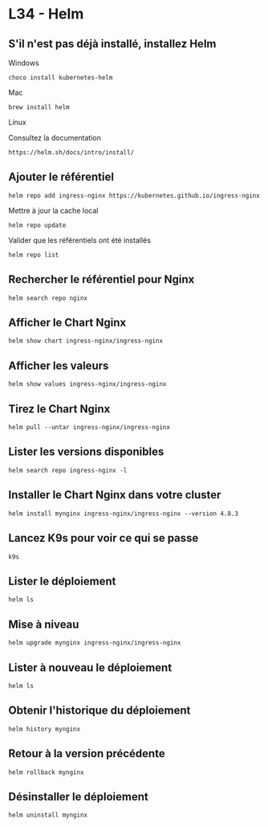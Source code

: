 # L34 - Helm

## S'il n'est pas déjà installé, installez Helm

Windows

    choco install kubernetes-helm

Mac

    brew install helm

Linux

Consultez la documentation

    https://helm.sh/docs/intro/install/

## Ajouter le référentiel

    helm repo add ingress-nginx https://kubernetes.github.io/ingress-nginx

Mettre à jour la cache local

    helm repo update

Valider que les référentiels ont été installés

    helm repo list

## Rechercher le référentiel pour Nginx

    helm search repo nginx

## Afficher le Chart Nginx

    helm show chart ingress-nginx/ingress-nginx

## Afficher les valeurs

    helm show values ingress-nginx/ingress-nginx

## Tirez le Chart Nginx

    helm pull --untar ingress-nginx/ingress-nginx

## Lister les versions disponibles

    helm search repo ingress-nginx -l

## Installer le Chart Nginx dans votre cluster

    helm install mynginx ingress-nginx/ingress-nginx --version 4.8.3

## Lancez K9s pour voir ce qui se passe

    k9s

## Lister le déploiement

    helm ls 

## Mise à niveau

    helm upgrade mynginx ingress-nginx/ingress-nginx

## Lister à nouveau le déploiement

    helm ls

## Obtenir l'historique du déploiement

    helm history mynginx

## Retour à la version précédente

    helm rollback mynginx

## Désinstaller le déploiement

    helm uninstall mynginx
